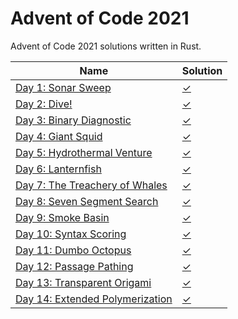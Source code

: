 # Advent of Code 2021

Advent of Code 2021 solutions written in Rust. 

|Name                                                                       |Solution                  |
|---------------------------------------------------------------------------|--------------------------|
|[Day 1: Sonar Sweep](https://adventofcode.com/2021/day/1)                  |[✓](src/bin/day1.rs)      |
|[Day 2: Dive!](https://adventofcode.com/2021/day/2)                        |[✓](src/bin/day2.rs)      |
|[Day 3: Binary Diagnostic](https://adventofcode.com/2021/day/3)            |[✓](src/bin/day3.rs)      |
|[Day 4: Giant Squid](https://adventofcode.com/2021/day/4)                  |[✓](src/bin/day4.rs)      |
|[Day 5: Hydrothermal Venture](https://adventofcode.com/2021/day/5)         |[✓](src/bin/day5.rs)      |
|[Day 6: Lanternfish](https://adventofcode.com/2021/day/6)                  |[✓](src/bin/day6.rs)      |
|[Day 7: The Treachery of Whales](https://adventofcode.com/2021/day/7)      |[✓](src/bin/day7.rs)      |
|[Day 8: Seven Segment Search](https://adventofcode.com/2021/day/8)         |[✓](src/bin/day8.rs)      |
|[Day 9: Smoke Basin](https://adventofcode.com/2021/day/9)                  |[✓](src/bin/day9.rs)      |
|[Day 10: Syntax Scoring](https://adventofcode.com/2021/day/10)             |[✓](src/bin/day10.rs)     |
|[Day 11: Dumbo Octopus](https://adventofcode.com/2021/day/11)              |[✓](src/bin/day11.rs)     |
|[Day 12: Passage Pathing](https://adventofcode.com/2021/day/12)            |[✓](src/bin/day12.rs)     |
|[Day 13: Transparent Origami](https://adventofcode.com/2021/day/13)        |[✓](src/bin/day13.rs)     |
|[Day 14: Extended Polymerization](https://adventofcode.com/2021/day/14)    |[✓](src/bin/day14.rs)     |
